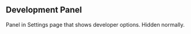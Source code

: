 Development Panel
-----------------
Panel in Settings page that shows developer options. Hidden normally.

